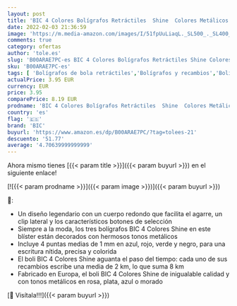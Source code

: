 ```yaml
---
layout: post
title: 'BIC 4 Colores Bolígrafos Retráctiles  Shine  Colores Metálicos  Punta Media  1 0mm   Blíster de 3 Bolis'
date: 2022-02-03 21:36:59
image: 'https://m.media-amazon.com/images/I/51fpUuLiaqL._SL500_._SL400_.jpg'
comments: true
category: ofertas
author: 'tole.es'
slug: 'B00ARAE7PC-es BIC 4 Colores Bolígrafos Retráctiles Shine Colores...'
sku: 'B00ARAE7PC-es'
tags: [ 'Bolígrafos de bola retráctiles','Bolígrafos y recambios','Bolígrafos, lápices y útiles de escritura','Oficina y papelería','bic','bolígrafos', ]
actualPrice: 3.95 EUR
currency: EUR
price: 3.95
comparePrice: 8.19 EUR
prodname: 'BIC 4 Colores Bolígrafos Retráctiles  Shine  Colores Metálicos  Punta Media  1 0mm   Blíster de 3 Bolis'
country: 'es'
flag: '🇪🇸'
brand: 'BIC'
buyurl: 'https://www.amazon.es/dp/B00ARAE7PC/?tag=tolees-21'
descuento: '51.77'
average: '4.70639999999999'
---
```


Ahora mismo tienes [{{< param title >}}]({{< param buyurl >}}) en el siguiente enlace!

[![{{< param prodname >}}]({{< param image >}})]({{< param buyurl >}})

🔎:

- Un diseño legendario con un cuerpo redondo que facilita el agarre, un clip lateral y los característicos botones de selección
- Siempre a la moda, los tres bolígrafos BIC 4 Colores Shine en este blíster están decorados con hermosos tonos metálicos
- Incluye 4 puntas medias de 1 mm en azul, rojo, verde y negro, para una escritura nítida, precisa y colorida
- El boli BIC 4 Colores Shine aguanta el paso del tiempo: cada uno de sus recambios escribe una media de 2 km, lo que suma 8 km
- Fabricado en Europa, el boli BIC 4 Colores Shine de inigualable calidad y con tonos metálicos en rosa, plata, azul o morado

[🛒 Visítala!!!]({{< param buyurl >}})
